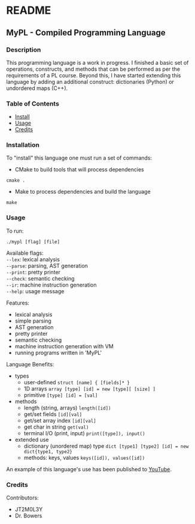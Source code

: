 # README

<a name="title"></a>
## MyPL - Compiled Programming Language

<a name="desc"></a>
### Description
This programming language is a work in progress. I finished a basic set of operations, constructs, and methods that can be performed as per the requirements of a PL course. Beyond this, I have started extending this language by adding an additional construct: dictionaries (Python) or undordered maps (C++). 

<a name="tbl"></a>
### Table of Contents
- [Install](#install)
- [Usage](#usage)
- [Credits](#cred)

<a name="install"></a>
### Installation

To "install" this language one must run a set of commands:
- CMake to build tools that will process dependencies
```
cmake .
```
- Make to process dependencies and build the language
```
make
```

<a name="usage"></a>
### Usage

To run:
```
./mypl [flag] [file]
```

Available flags:  
`--lex`: lexical analysis  
`--parse`: parsing, AST generation  
`--print`: pretty printer  
`--check`: semantic checking  
`--ir`: machine instruction generation  
`--help`: usage message  

Features:
- lexical analysis
- simple parsing
- AST generation
- pretty printer
- semantic checking
- machine instruction generation with VM
- running programs written in 'MyPL'

Language Benefits:
- types
  - user-defined ```struct [name] { [fields]* }```
  - 1D arrays ```array [type] [id] = new [type][ [size] ]```
  - primitive ```[type] [id] = [val]```
- methods
  - length (string, arrays) ```length([id])```
  - get/set fields ```[id][val]```
  - get/set array index ```[id][val]```
  - get char in string ```get(val)```
  - terminal I/O (print, input) ```print([type]), input()```
- extended use
  - dictionary (unordered map) type ```dict [type1] [type2] [id] = new dict{type1, type2}```
  - methods: keys, values ```keys([id]), values([id])```

An example of this language's use has been published to 
[YouTube](https://www.youtube.com/watch?v=ngUi5oREe8E).

<a name="cred"></a>
### Credits

Contributors:
- JT2M0L3Y
- Dr. Bowers
